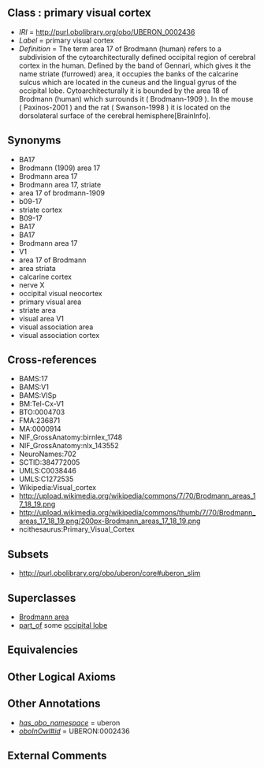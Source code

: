 
## Class : primary visual cortex

 * *IRI* = http://purl.obolibrary.org/obo/UBERON_0002436
 * *Label* = primary visual cortex
 * *Definition* = The term area 17 of Brodmann (human) refers to a subdivision of the cytoarchitecturally defined occipital region of cerebral cortex in the human. Defined by the band of Gennari, which gives it the name striate (furrowed) area, it occupies the banks of the calcarine sulcus which are located in the cuneus and the lingual gyrus of the occipital lobe. Cytoarchitecturally it is bounded by the area 18 of Brodmann (human) which surrounds it ( Brodmann-1909 ). In the mouse ( Paxinos-2001 ) and the rat ( Swanson-1998 ) it is located on the dorsolateral surface of the cerebral hemisphere[BrainInfo].

## Synonyms

 * BA17
 * Brodmann (1909) area 17
 * Brodmann area 17
 * Brodmann area 17, striate
 * area 17 of brodmann-1909
 * b09-17
 * striate cortex
 * B09-17
 * BA17
 * BA17
 * Brodmann area 17
 * V1
 * area 17 of Brodmann
 * area striata
 * calcarine cortex
 * nerve X
 * occipital visual neocortex
 * primary visual area
 * striate area
 * visual area V1
 * visual association area
 * visual association cortex

## Cross-references

 * BAMS:17
 * BAMS:V1
 * BAMS:VISp
 * BM:Tel-Cx-V1
 * BTO:0004703
 * FMA:236871
 * MA:0000914
 * NIF_GrossAnatomy:birnlex_1748
 * NIF_GrossAnatomy:nlx_143552
 * NeuroNames:702
 * SCTID:384772005
 * UMLS:C0038446
 * UMLS:C1272535
 * Wikipedia:Visual_cortex
 * http://upload.wikimedia.org/wikipedia/commons/7/70/Brodmann_areas_17_18_19.png
 * http://upload.wikimedia.org/wikipedia/commons/thumb/7/70/Brodmann_areas_17_18_19.png/200px-Brodmann_areas_17_18_19.png
 * ncithesaurus:Primary_Visual_Cortex

## Subsets

 * http://purl.obolibrary.org/obo/uberon/core#uberon_slim

## Superclasses

 * [Brodmann area](../../UBERON/29/UBERON_0013529.md)
 * [part_of](../../BFO/50/BFO_0000050.md) some [occipital lobe](../../UBERON/21/UBERON_0002021.md)

## Equivalencies


## Other Logical Axioms


## Other Annotations

 * *[has_obo_namespace](../../ce/oboInOwl#hasOBONamespace.md)* = uberon
 * *[oboInOwl#id](../../id/oboInOwl#id.md)* = UBERON:0002436

## External Comments

